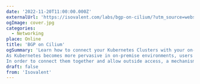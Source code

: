 ```yaml
---
date: '2022-11-20T11:00:00.000Z'
externalUrl: 'https://isovalent.com/labs/bgp-on-cilium/?utm_source=website-cilium&utm_medium=referral&utm_campaign=cilium-lab'
ogImage: cover.jpg
categories:
  - Networking
place: Online
title: 'BGP on Cilium'
ogSummary: 'Learn how to connect your Kubernetes Clusters with your on-premises network using BGP.
As Kubernetes becomes more pervasive in on-premise environments, users increasingly have both traditional applications and Cloud Native applications in their environments.
In order to connect them together and allow outside access, a mechanism to integrate Kubernetes and the existing network infrastructure running BGP is needed. Cilium offers native support for BGP, exposing Kubernetes to the outside and all the while simplifying users’ deployments.'
draft: false
from: 'Isovalent'
---
```

